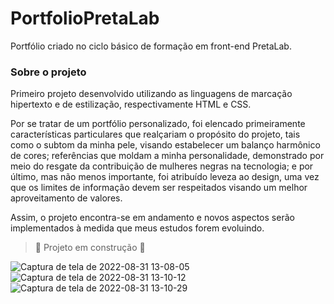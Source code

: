 # PortfolioPretaLab
Portfólio criado no ciclo básico de formação em front-end PretaLab.

### Sobre o projeto
Primeiro projeto desenvolvido utilizando as linguagens de marcação hipertexto e de estilização, respectivamente HTML e CSS.

Por se tratar de um portfólio personalizado, foi elencado primeiramente características particulares que realçariam o propósito do projeto, tais como o subtom da minha pele, visando estabelecer um balanço harmônico de cores; referências que moldam a minha personalidade, demonstrado por meio do resgate da contribuição de mulheres negras na tecnologia; e por último, mas não menos importante, foi atribuído leveza ao design, uma vez que os limites de informação devem ser respeitados visando um melhor aproveitamento de valores.

Assim, o projeto encontra-se em andamento e novos aspectos serão implementados à medida que meus estudos forem evoluindo.
> :construction: Projeto em construção :construction:

![Captura de tela de 2022-08-31 13-08-05](https://user-images.githubusercontent.com/105956403/187727022-c76d37ce-a2d1-49c0-b4d1-0cc47ff9949e.png)
![Captura de tela de 2022-08-31 13-10-12](https://user-images.githubusercontent.com/105956403/187727034-9f72ecc8-a8ad-4b11-a296-ea539e3ad479.png)
![Captura de tela de 2022-08-31 13-10-29](https://user-images.githubusercontent.com/105956403/187727047-cb9f33e4-1432-4b89-8760-1e4c86450014.png)
